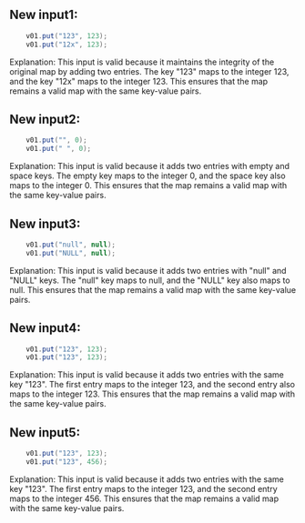 ## New input1:
```java
    v01.put("123", 123);
    v01.put("12x", 123);
```
Explanation: This input is valid because it maintains the integrity of the original map by adding two entries. The key "123" maps to the integer 123, and the key "12x" maps to the integer 123. This ensures that the map remains a valid map with the same key-value pairs.

## New input2:
```java
    v01.put("", 0);
    v01.put(" ", 0);
```
Explanation: This input is valid because it adds two entries with empty and space keys. The empty key maps to the integer 0, and the space key also maps to the integer 0. This ensures that the map remains a valid map with the same key-value pairs.

## New input3:
```java
    v01.put("null", null);
    v01.put("NULL", null);
```
Explanation: This input is valid because it adds two entries with "null" and "NULL" keys. The "null" key maps to null, and the "NULL" key also maps to null. This ensures that the map remains a valid map with the same key-value pairs.

## New input4:
```java
    v01.put("123", 123);
    v01.put("123", 123);
```
Explanation: This input is valid because it adds two entries with the same key "123". The first entry maps to the integer 123, and the second entry also maps to the integer 123. This ensures that the map remains a valid map with the same key-value pairs.

## New input5:
```java
    v01.put("123", 123);
    v01.put("123", 456);
```
Explanation: This input is valid because it adds two entries with the same key "123". The first entry maps to the integer 123, and the second entry maps to the integer 456. This ensures that the map remains a valid map with the same key-value pairs.
